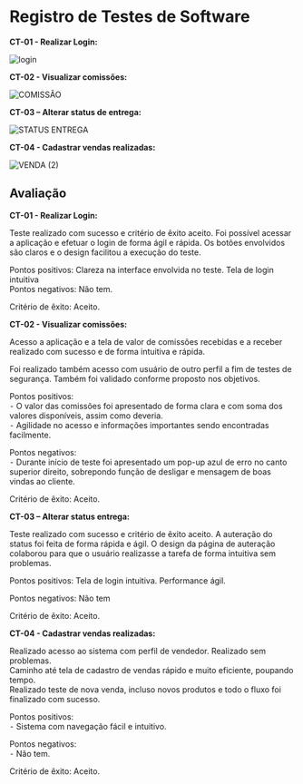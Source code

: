 # Registro de Testes de Software

**CT-01 - Realizar Login:**

![login](https://user-images.githubusercontent.com/114542015/236707310-93a3b5a2-e8b5-4b01-9885-df05699db353.gif)

**CT-02 - Visualizar comissões:**

![COMISSÃO](https://github.com/ICEI-PUC-Minas-PMV-ADS/CommPay/assets/114542015/a8b048d6-d93d-41df-9193-fb341921c6df)


**CT-03 – Alterar status de entrega:**

![STATUS ENTREGA](https://github.com/ICEI-PUC-Minas-PMV-ADS/CommPay/assets/114542015/bfdeb3a1-a6a5-4917-9269-56e0391cbf89)

**CT-04 - Cadastrar vendas realizadas:**

![VENDA (2)](https://github.com/ICEI-PUC-Minas-PMV-ADS/CommPay/assets/114542015/045639c8-c0d8-4990-9848-c72e6ba69f10)





## Avaliação

**CT-01 - Realizar Login:**<br>

Teste realizado com sucesso e critério de êxito aceito. Foi possível acessar a aplicação e efetuar o login de forma ágil e rápida. Os botões envolvidos são claros e o design facilitou a execução do teste.<br>

Pontos positivos: Clareza na interface envolvida no teste. Tela de login intuitiva<br>
Pontos negativos: Não tem.<br>

Critério de êxito: Aceito.<br>

**CT-02 - Visualizar comissões:**<br>

Acesso a aplicação e a tela de valor de comissões recebidas e a receber realizado com sucesso e de forma intuitiva e rápida.<br>

Foi realizado também acesso com usuário de outro perfil a fim de testes de segurança. Também foi validado conforme proposto nos objetivos.<br>

Pontos positivos:<br>
 ⁃ O valor das comissões foi apresentado de forma clara e com soma dos valores disponíveis, assim como deveria.<br>
 ⁃ Agilidade no acesso e informações importantes sendo encontradas facilmente.<br>

Pontos negativos:<br>
 ⁃ Durante início de teste foi apresentado um pop-up azul de erro no canto superior direito, sobrepondo função de desligar e mensagem de boas vindas ao cliente.<br>

Critério de êxito: Aceito.<br>

**CT-03 – Alterar status entrega:**<br>

Teste realizado com sucesso e critério de êxito aceito. A auteração do status foi feita de forma rápida e ágil. O design da página de auteração colaborou para que o usuário realizasse a tarefa de forma intuitiva sem problemas. <br> 

Pontos positivos: Tela de login intuitiva. Performance ágil. <br>

Pontos negativos: Não tem<br>

Critério de êxito: Aceito. <br>

**CT-04 - Cadastrar vendas realizadas:**<br>

Realizado acesso ao sistema com perfil de vendedor. Realizado sem problemas.<br>
Caminho até tela de cadastro de vendas rápido e muito eficiente, poupando tempo.<br>
Realizado teste de nova venda, incluso novos produtos e todo o fluxo foi finalizado com sucesso.<br>

Pontos positivos:<br>
 ⁃ Sistema com navegação fácil e intuitivo.<br>

Pontos negativos:<br>
 ⁃ Não tem.<br>

Critério de êxito: Aceito.<br>





